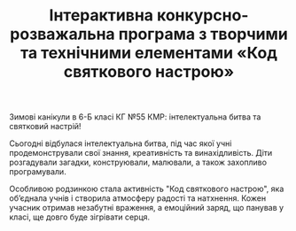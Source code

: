 ﻿---
title: Інтерактивна конкурсно-розважальна програма з творчими та технічними елементами «Код святкового настрою»
---

Зимові канікули в 6-Б класі КГ №55 КМР: інтелектуальна битва та святковий настрій!

Сьогодні відбулася інтелектуальна битва, під час якої учні продемонстрували свої знання, креативність та винахідливість. Діти розгадували загадки, конструювали, малювали, а також захопливо програмували.

Особливою родзинкою стала активність "Код святкового настрою", яка об’єднала учнів і створила атмосферу радості та натхнення. Кожен учасник отримав незабутні враження, а емоційний заряд, що панував у класі, ще довго буде зігрівати серця.

<slideshow />